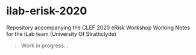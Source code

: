 # ilab-erisk-2020
Repository accompanying the CLEF 2020 eRisk Workshop Working Notes for the iLab team (University Of Strathclyde)

> Work in progress...

